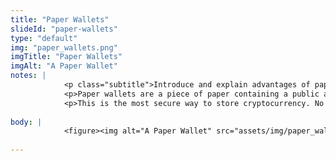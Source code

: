 ```yaml
--- 
title: "Paper Wallets"
slideId: "paper-wallets"
type: "default"
img: "paper_wallets.png"
imgTitle: "Paper Wallets"
imgAlt: "A Paper Wallet"
notes: | 
            <p class="subtitle">Introduce and explain advantages of paper wallets.</p>
            <p>Paper wallets are a piece of paper containing a public and private key, and often a QR code for each key. The public key acts as a means to deposit, while the private key is needed to spend, or withdraw, the funds. Paper wallets are the ultimate example of a cold wallet, as the funds are essentially taken off-line. The only way to access these funds is to restore them onto another wallet. </p>
            <p>This is the most secure way to store cryptocurrency. No one can get access to your cryptocurrency unless your private keys have been compromised. However, if you lose your paper wallet, those funds are lost as well, as the private key cannot be recovered.</p>
        
body: | 
            <figure><img alt="A Paper Wallet" src="assets/img/paper_wallets.png" title="Paper Wallets"></figure>
        
---
```

